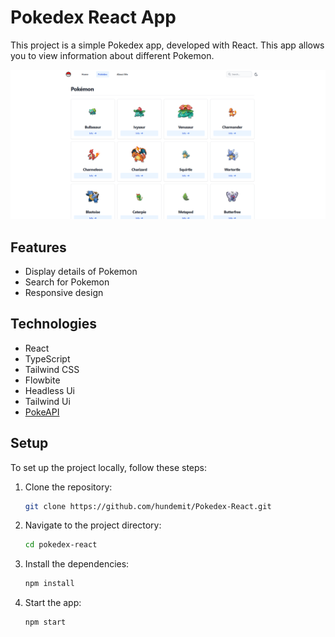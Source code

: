 # Pokedex React App

This project is a simple Pokedex app, developed with React. This app allows you to view information about different Pokemon.

![App Screenshot](./Screenshot.png)

## Features

- Display details of Pokemon
- Search for Pokemon
- Responsive design

## Technologies

- React
- TypeScript
- Tailwind CSS
- Flowbite
- Headless Ui
- Tailwind Ui
- [PokeAPI](https://pokeapi.co/)

## Setup

To set up the project locally, follow these steps:

1. Clone the repository:

   ```sh
   git clone https://github.com/hundemit/Pokedex-React.git
   ```

2. Navigate to the project directory:

   ```sh
   cd pokedex-react
   ```

3. Install the dependencies:

   ```sh
   npm install
   ```

4. Start the app:
   ```sh
   npm start
   ```
